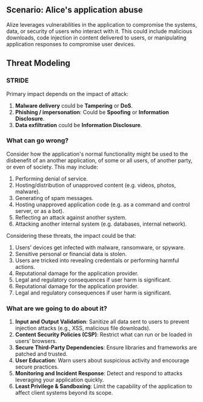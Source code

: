 ## Scenario: Alice's application abuse

Alize leverages vulnerabilities in the application to compromise the systems, data, or security of users who interact with it. This could include malicious downloads, code injection in content delivered to users, or manipulating application responses to compromise user devices.

## Threat Modeling

### STRIDE

Primary impact depends on the impact of attack:

1. **Malware delivery** could be **Tampering** or **DoS**.
2. **Phishing / impersonation**: Could be **Spoofing** or **Information Disclosure**.
3. **Data exfiltration** could be **Information Disclosure**.

### What can go wrong?

Consider how the application's normal functionality might be used to the disbenefit of an another application, of some or all users, of another party, or even of society. This may include:

1. Performing denial of service.
2. Hosting/distribution of unapproved content (e.g. videos, photos, malware).
3. Generating of spam messages.
4. Hosting unapproved application code (e.g. as a command and control server, or as a bot).
5. Reflecting an attack against another system.
6. Attacking another internal system (e.g. databases, internal network).

Considering these threats, the impact could be that:

1. Users’ devices get infected with malware, ransomware, or spyware.
2. Sensitive personal or financial data is stolen.
3. Users are tricked into revealing credentials or performing harmful actions.
4. Reputational damage for the application provider.
5. Legal and regulatory consequences if user harm is significant.
6. Reputational damage for the application provider.
7. Legal and regulatory consequences if user harm is significant.

### What are we going to do about it?

1. **Input and Output Validation**: Sanitize all data sent to users to prevent injection attacks (e.g., XSS, malicious file downloads).
2. **Content Security Policies (CSP)**: Restrict what can run or be loaded in users’ browsers.
3. **Secure Third-Party Dependencies**: Ensure libraries and frameworks are patched and trusted.
4. **User Education**: Warn users about suspicious activity and encourage secure practices.
5. **Monitoring and Incident Response**: Detect and respond to attacks leveraging your application quickly.
6. **Least Privilege & Sandboxing**: Limit the capability of the application to affect client systems beyond its scope.
